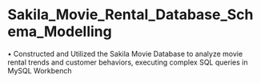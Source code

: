 # Sakila_Movie_Rental_Database_Schema_Modelling
 •	Constructed and Utilized the Sakila Movie Database to analyze movie rental trends and customer behaviors, executing complex SQL queries in MySQL Workbench 
